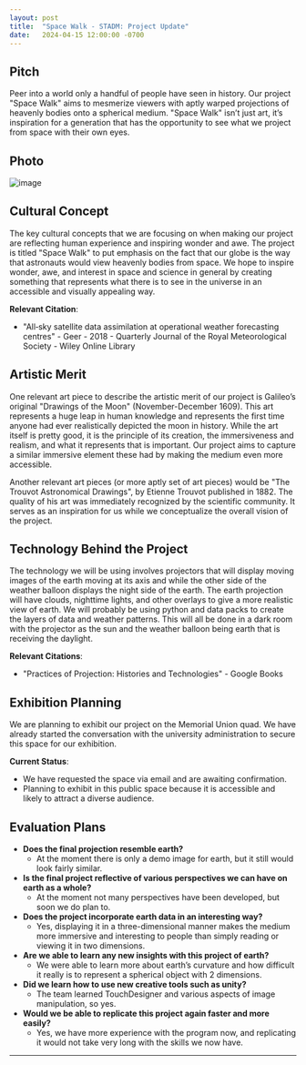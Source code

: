 ```yaml
---
layout: post
title:  "Space Walk - STADM: Project Update"
date:   2024-04-15 12:00:00 -0700
---
```


## Pitch
Peer into a world only a handful of people have seen in history. Our project "Space Walk" aims to mesmerize viewers with aptly warped projections of heavenly bodies onto a spherical medium. "Space Walk" isn’t just art, it’s inspiration for a generation that has the opportunity to see what we project from space with their own eyes.

## Photo
![image](/engr352/assets/img/mig/ourEarthPrototype.png)

## Cultural Concept
The key cultural concepts that we are focusing on when making our project are reflecting human experience and inspiring wonder and awe. The project is titled "Space Walk" to put emphasis on the fact that our globe is the way that astronauts would view heavenly bodies from space. We hope to inspire wonder, awe, and interest in space and science in general by creating something that represents what there is to see in the universe in an accessible and visually appealing way.

**Relevant Citation**:
- "All‐sky satellite data assimilation at operational weather forecasting centres" - Geer - 2018 - Quarterly Journal of the Royal Meteorological Society - Wiley Online Library

## Artistic Merit
One relevant art piece to describe the artistic merit of our project is Galileo’s original "Drawings of the Moon" (November-December 1609). This art represents a huge leap in human knowledge and represents the first time anyone had ever realistically depicted the moon in history. While the art itself is pretty good, it is the principle of its creation, the immersiveness and realism, and what it represents that is important. Our project aims to capture a similar immersive element these had by making the medium even more accessible.

Another relevant art pieces (or more aptly set of art pieces) would be "The Trouvot Astronomical Drawings", by Etienne Trouvot published in 1882. The quality of his art was immediately recognized by the scientific community. It serves as an inspiration for us while we conceptualize the overall vision of the project.

## Technology Behind the Project
The technology we will be using involves projectors that will display moving images of the earth moving at its axis and while the other side of the weather balloon displays the night side of the earth. The earth projection will have clouds, nighttime lights, and other overlays to give a more realistic view of earth. We will probably be using python and data packs to create the layers of data and weather patterns. This will all be done in a dark room with the projector as the sun and the weather balloon being earth that is receiving the daylight.

**Relevant Citations**:
- "Practices of Projection: Histories and Technologies" - Google Books

## Exhibition Planning
We are planning to exhibit our project on the Memorial Union quad. We have already started the conversation with the university administration to secure this space for our exhibition.

**Current Status**:
- We have requested the space via email and are awaiting confirmation.
- Planning to exhibit in this public space because it is accessible and likely to attract a diverse audience.

## Evaluation Plans
- **Does the final projection resemble earth?**
  - At the moment there is only a demo image for earth, but it still would look fairly similar.
- **Is the final project reflective of various perspectives we can have on earth as a whole?**
  - At the moment not many perspectives have been developed, but soon we do plan to.
- **Does the project incorporate earth data in an interesting way?**
  - Yes, displaying it in a three-dimensional manner makes the medium more immersive and interesting to people than simply reading or viewing it in two dimensions.
- **Are we able to learn any new insights with this project of earth?**
  - We were able to learn more about earth’s curvature and how difficult it really is to represent a spherical object with 2 dimensions.
- **Did we learn how to use new creative tools such as unity?**
  - The team learned TouchDesigner and various aspects of image manipulation, so yes.
- **Would we be able to replicate this project again faster and more easily?**
  - Yes, we have more experience with the program now, and replicating it would not take very long with the skills we now have.
---